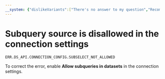 ```yaml
---
__system: {"dislikeVariants":["There's no answer to my question","Recommendations aren't helpful","Content does not match the title","Other"]}
---
```

# Subquery source is disallowed in the connection settings

`ERR.DS_API.CONNECTION_CONFIG.SUBSELECT_NOT_ALLOWED`

To correct the error, enable **Allow subqueries in datasets** in the connection settings.

